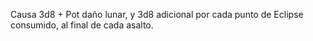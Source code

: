 Causa 3d8 + Pot daño lunar, y 3d8 adicional por cada punto de Eclipse consumido, al final de cada asalto.
